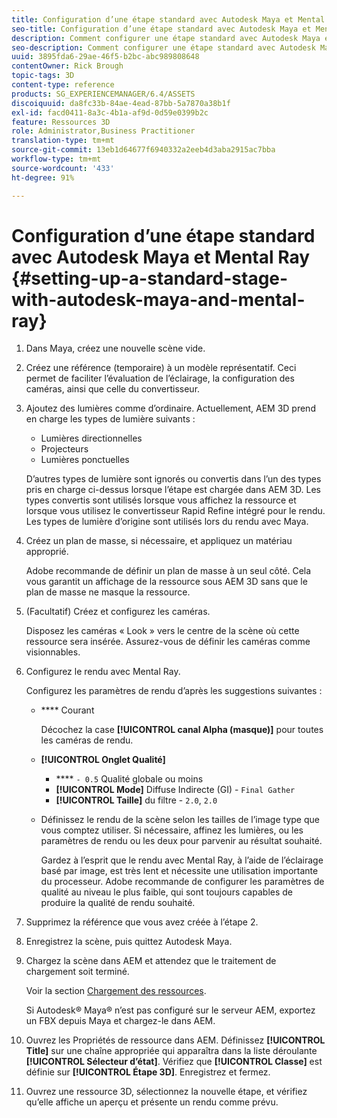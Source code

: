 ```yaml
---
title: Configuration d’une étape standard avec Autodesk Maya et Mental Ray
seo-title: Configuration d’une étape standard avec Autodesk Maya et Mental Ray
description: Comment configurer une étape standard avec Autodesk Maya et Mental Ray
seo-description: Comment configurer une étape standard avec Autodesk Maya et Mental Ray
uuid: 3895fda6-29ae-46f5-b2bc-abc989808648
contentOwner: Rick Brough
topic-tags: 3D
content-type: reference
products: SG_EXPERIENCEMANAGER/6.4/ASSETS
discoiquuid: da8fc33b-84ae-4ead-87bb-5a7870a38b1f
exl-id: facd0411-8a3c-4b1a-af9d-0d59e0399b2c
feature: Ressources 3D
role: Administrator,Business Practitioner
translation-type: tm+mt
source-git-commit: 13eb1d64677f6940332a2eeb4d3aba2915ac7bba
workflow-type: tm+mt
source-wordcount: '433'
ht-degree: 91%

---
```


# Configuration d’une étape standard avec Autodesk Maya et Mental Ray {#setting-up-a-standard-stage-with-autodesk-maya-and-mental-ray}

1. Dans Maya, créez une nouvelle scène vide.
1. Créez une référence (temporaire) à un modèle représentatif. Ceci permet de faciliter l’évaluation de l’éclairage, la configuration des caméras, ainsi que celle du convertisseur.

1. Ajoutez des lumières comme d’ordinaire. Actuellement, AEM 3D prend en charge les types de lumière suivants :

   * Lumières directionnelles
   * Projecteurs
   * Lumières ponctuelles

   D’autres types de lumière sont ignorés ou convertis dans l’un des types pris en charge ci-dessus lorsque l’étape est chargée dans AEM 3D. Les types convertis sont utilisés lorsque vous affichez la ressource et lorsque vous utilisez le convertisseur Rapid Refine intégré pour le rendu. Les types de lumière d’origine sont utilisés lors du rendu avec Maya.

1. Créez un plan de masse, si nécessaire, et appliquez un matériau approprié.

   Adobe recommande de définir un plan de masse à un seul côté. Cela vous garantit un affichage de la ressource sous AEM 3D sans que le plan de masse ne masque la ressource.

1. (Facultatif) Créez et configurez les caméras.

   Disposez les caméras « Look » vers le centre de la scène où cette ressource sera insérée. Assurez-vous de définir les caméras comme visionnables.

1. Configurez le rendu avec Mental Ray.

   Configurez les paramètres de rendu d’après les suggestions suivantes :

   * **** Courant

      Décochez la case **[!UICONTROL canal Alpha (masque)]** pour toutes les caméras de rendu.

   * **[!UICONTROL Onglet Qualité]**

      * **** `- 0.5` Qualité globale ou moins
      * **[!UICONTROL Mode]**  Diffuse Indirecte (GI) -  `Final Gather`
      * **[!UICONTROL Taille]**  du filtre -  `2.0`,  `2.0`
   * Définissez le rendu de la scène selon les tailles de l’image type que vous comptez utiliser. Si nécessaire, affinez les lumières, ou les paramètres de rendu ou les deux pour parvenir au résultat souhaité.

       Gardez à l’esprit que le rendu avec Mental Ray, à l’aide de l’éclairage basé par image, est très lent et nécessite une utilisation importante du processeur. Adobe recommande de configurer les paramètres de qualité au niveau le plus faible, qui sont toujours capables de produire la qualité de rendu souhaité.


1. Supprimez la référence que vous avez créée à l’étape 2.

1. Enregistrez la scène, puis quittez Autodesk Maya.
1. Chargez la scène dans AEM et attendez que le traitement de chargement soit terminé.

   Voir la section [Chargement des ressources](managing-assets-touch-ui.md#uploading-assets).

   Si Autodesk® Maya® n’est pas configuré sur le serveur AEM, exportez un FBX depuis Maya et chargez-le dans AEM.

1. Ouvrez les Propriétés de ressource dans AEM. Définissez **[!UICONTROL Title]** sur une chaîne appropriée qui apparaîtra dans la liste déroulante **[!UICONTROL Sélecteur d’état]**. Vérifiez que **[!UICONTROL Classe]** est définie sur **[!UICONTROL Étape 3D]**. Enregistrez et fermez.
1. Ouvrez une ressource 3D, sélectionnez la nouvelle étape, et vérifiez qu’elle affiche un aperçu et présente un rendu comme prévu.
